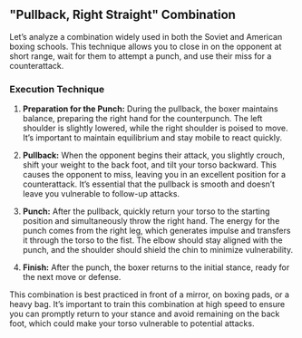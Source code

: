 
## "Pullback, Right Straight" Combination

Let’s analyze a combination widely used in both the Soviet and American boxing schools. This technique allows you to close in on the opponent at short range, wait for them to attempt a punch, and use their miss for a counterattack.

### Execution Technique

1. **Preparation for the Punch:** During the pullback, the boxer maintains balance, preparing the right hand for the counterpunch. The left shoulder is slightly lowered, while the right shoulder is poised to move. It’s important to maintain equilibrium and stay mobile to react quickly.

2. **Pullback:** When the opponent begins their attack, you slightly crouch, shift your weight to the back foot, and tilt your torso backward. This causes the opponent to miss, leaving you in an excellent position for a counterattack. It’s essential that the pullback is smooth and doesn’t leave you vulnerable to follow-up attacks.

3. **Punch:** After the pullback, quickly return your torso to the starting position and simultaneously throw the right hand. The energy for the punch comes from the right leg, which generates impulse and transfers it through the torso to the fist. The elbow should stay aligned with the punch, and the shoulder should shield the chin to minimize vulnerability.

4. **Finish:** After the punch, the boxer returns to the initial stance, ready for the next move or defense.

This combination is best practiced in front of a mirror, on boxing pads, or a heavy bag. It’s important to train this combination at high speed to ensure you can promptly return to your stance and avoid remaining on the back foot, which could make your torso vulnerable to potential attacks.
